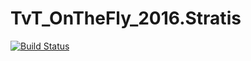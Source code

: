 # TvT_OnTheFly_2016.Stratis

[![Build Status](https://travis-ci.org/gruppe-adler/TvT_OnTheFly_2016.Stratis.svg)](https://travis-ci.org/gruppe-adler/TvT_OnTheFly_2016.Stratis)
